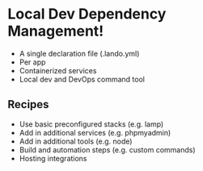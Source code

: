 # Local Dev Dependency Management!  <!-- .slide: class="extly-slide-style plain" data-background-repeat="no-repeat" data-background-image="images/10-what/lando-seal.png" data-background-size="15%" data-background-position="95% 5%" -->


<!-- .slide: class="extly-slide-style plain" data-background-repeat="no-repeat" data-background-image="images/10-what/lando-seal.png" data-background-size="15%" data-background-position="95% 5%" -->

- A single declaration file (.lando.yml)
- Per app
- Containerized services
- Local dev and DevOps command tool


## Recipes <!-- .slide: class="extly-slide-style plain" data-background-repeat="no-repeat" data-background-image="images/10-what/lando-seal.png" data-background-size="15%" data-background-position="95% 5%" -->

- Use basic preconfigured stacks (e.g. lamp)
- Add in additional services (e.g. phpmyadmin)
- Add in additional tools (e.g. node)
- Build and automation steps (e.g. custom commands)
- Hosting integrations
